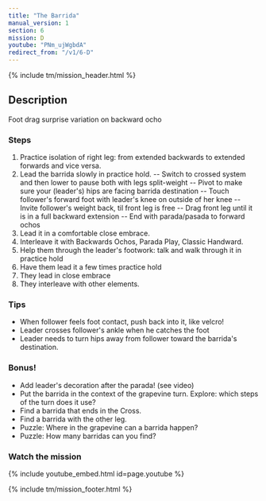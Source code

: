 ```yaml
---
title: "The Barrida"
manual_version: 1
section: 6
mission: D
youtube: "PNm_ujWgbdA"
redirect_from: "/v1/6-D"
---
```


{% include tm/mission_header.html %}

## Description

Foot drag surprise variation on backward ocho

### Steps

1. Practice isolation of right leg: from extended backwards to extended forwards and vice versa.
2. Lead the barrida slowly in practice hold.
-- Switch to crossed system and then lower to pause both with legs split-weight 
-- Pivot to make sure your (leader's) hips are facing barrida destination
-- Touch follower's forward foot with leader's knee on outside of her knee 
-- Invite follower's weight back, til front leg is free
-- Drag front leg until it is in a full backward extension
-- End with parada/pasada to forward ochos
3. Lead it in a comfortable close embrace. 
4. Interleave it with Backwards Ochos, Parada Play, Classic Handward. 
5. Help them through the leader's footwork: talk and walk through it in practice hold
6. Have them lead it a few times practice hold
7. They lead in close embrace
8. They interleave with other elements. 

### Tips

* When follower feels foot contact, push back into it, like velcro! 
* Leader crosses follower's ankle when he catches the foot
* Leader needs to turn hips away from follower toward the barrida's destination. 

### Bonus!

* Add leader's decoration after the parada! (see video) 
* Put the barrida in the context of the grapevine turn. Explore: which steps of the turn does it use? 
* Find a barrida that ends in the Cross. 
* Find a barrida with the other leg. 
* Puzzle: Where in the grapevine can a barrida happen?
* Puzzle: How many barridas can you find?


### Watch the mission

{% include youtube_embed.html id=page.youtube %}

{% include tm/mission_footer.html %}
